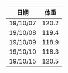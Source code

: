 | 日期     | 体重  |
| -------- | ----- |
| 19/10/07 | 120.2 |
| 19/10/08 | 119.4 |
| 19/10/09 | 118.9 |
| 19/10/10 | 118.3 |
| 19/10/15 | 120.5 |

